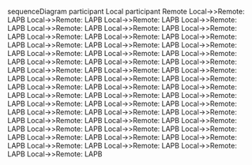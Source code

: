 sequenceDiagram
    participant Local
    participant Remote
    Local->>Remote: LAPB
    Local->>Remote: LAPB
    Local->>Remote: LAPB
    Local->>Remote: LAPB
    Local->>Remote: LAPB
    Local->>Remote: LAPB
    Local->>Remote: LAPB
    Local->>Remote: LAPB
    Local->>Remote: LAPB
    Local->>Remote: LAPB
    Local->>Remote: LAPB
    Local->>Remote: LAPB
    Local->>Remote: LAPB
    Local->>Remote: LAPB
    Local->>Remote: LAPB
    Local->>Remote: LAPB
    Local->>Remote: LAPB
    Local->>Remote: LAPB
    Local->>Remote: LAPB
    Local->>Remote: LAPB
    Local->>Remote: LAPB
    Local->>Remote: LAPB
    Local->>Remote: LAPB
    Local->>Remote: LAPB
    Local->>Remote: LAPB
    Local->>Remote: LAPB
    Local->>Remote: LAPB
    Local->>Remote: LAPB
    Local->>Remote: LAPB
    Local->>Remote: LAPB
    Local->>Remote: LAPB
    Local->>Remote: LAPB
    Local->>Remote: LAPB
    Local->>Remote: LAPB
    Local->>Remote: LAPB
    Local->>Remote: LAPB
    Local->>Remote: LAPB
    Local->>Remote: LAPB
    Local->>Remote: LAPB
    Local->>Remote: LAPB
    Local->>Remote: LAPB
    Local->>Remote: LAPB
    Local->>Remote: LAPB
    Local->>Remote: LAPB
    Local->>Remote: LAPB
    Local->>Remote: LAPB
    Local->>Remote: LAPB
    Local->>Remote: LAPB
    Local->>Remote: LAPB
    Local->>Remote: LAPB
